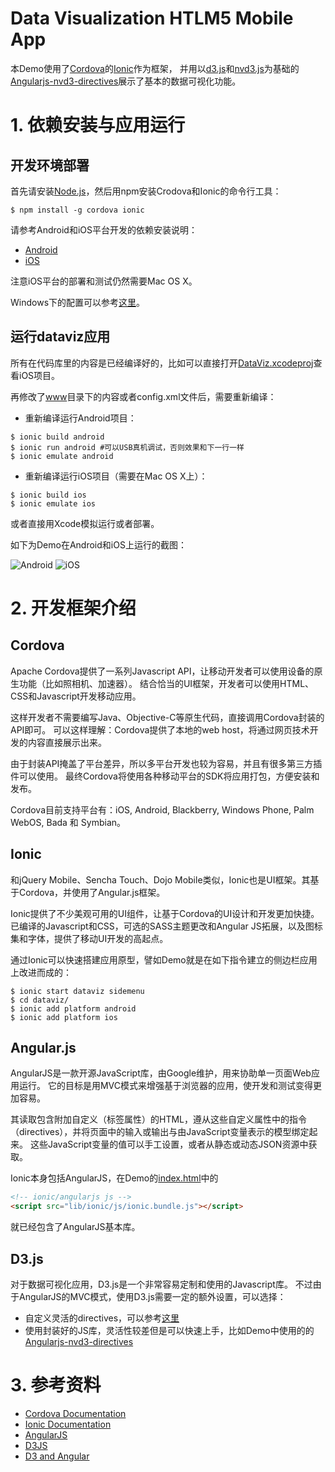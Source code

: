 Data Visualization HTLM5 Mobile App
================================

本Demo使用了[Cordova](http://cordova.apache.org)的[Ionic](ionicframework.com)作为框架，
并用以[d3.js](d3js.org)和[nvd3.js](http://nvd3.org/)为基础的
[Angularjs-nvd3-directives](http://cmaurer.github.io/angularjs-nvd3-directives/)展示了基本的数据可视化功能。

# 1. 依赖安装与应用运行
## 开发环境部署
首先请安装[Node.js](http://nodejs.org/)，然后用npm安装Crodova和Ionic的命令行工具：
```shell
$ npm install -g cordova ionic
```

请参考Android和iOS平台开发的依赖安装说明：
* [Android](http://cordova.apache.org/docs/en/3.3.0/guide_platforms_android_index.md.html#Android%20Platform%20Guide)
* [iOS](http://cordova.apache.org/docs/en/3.3.0/guide_platforms_ios_index.md.html#iOS%20Platform%20Guide)

注意iOS平台的部署和测试仍然需要Mac OS X。

Windows下的配置可以参考[这里](http://learn.ionicframework.com/videos/windows-android/)。

## 运行dataviz应用
所有在代码库里的内容是已经编译好的，比如可以直接打开[DataViz.xcodeproj](dataviz/platforms/ios/dataviz.xcodeproj)查看iOS项目。

再修改了[www](dataviz/www)目录下的内容或者config.xml文件后，需要重新编译：

* 重新编译运行Android项目：
```shell
$ ionic build android
$ ionic run android #可以USB真机调试，否则效果和下一行一样
$ ionic emulate android
```

* 重新编译运行iOS项目（需要在Mac OS X上）：
```shell
$ ionic build ios
$ ionic emulate ios
```
或者直接用Xcode模拟运行或者部署。

如下为Demo在Android和iOS上运行的截图：

![Android](../images/android-pie-chart.png)
![iOS](../images/ios-discrete-bar.png)

# 2. 开发框架介绍
## Cordova
Apache Cordova提供了一系列Javascript API，让移动开发者可以使用设备的原生功能（比如照相机、加速器）。
结合恰当的UI框架，开发者可以使用HTML、CSS和Javascript开发移动应用。

这样开发者不需要编写Java、Objective-C等原生代码，直接调用Cordova封装的API即可。
可以这样理解：Cordova提供了本地的web host，将通过网页技术开发的内容直接展示出来。

由于封装API掩盖了平台差异，所以多平台开发也较为容易，并且有很多第三方插件可以使用。
最终Cordova将使用各种移动平台的SDK将应用打包，方便安装和发布。

Cordova目前支持平台有：iOS, Android, Blackberry, Windows Phone, Palm WebOS, Bada 和 Symbian。

## Ionic
和jQuery Mobile、Sencha Touch、Dojo Mobile类似，Ionic也是UI框架。其基于Cordova，并使用了Angular.js框架。

Ionic提供了不少美观可用的UI组件，让基于Cordova的UI设计和开发更加快捷。
已编译的Javascript和CSS，可选的SASS主题更改和Angular JS拓展，以及图标集和字体，提供了移动UI开发的高起点。

通过Ionic可以快速搭建应用原型，譬如Demo就是在如下指令建立的侧边栏应用上改进而成的：
```shell
$ ionic start dataviz sidemenu
$ cd dataviz/
$ ionic add platform android
$ ionic add platform ios
```

## Angular.js
AngularJS是一款开源JavaScript库，由Google维护，用来协助单一页面Web应用运行。
它的目标是用MVC模式来增强基于浏览器的应用，使开发和测试变得更加容易。

其读取包含附加自定义（标签属性）的HTML，遵从这些自定义属性中的指令（directives），并将页面中的输入或输出与由JavaScript变量表示的模型绑定起来。
这些JavaScript变量的值可以手工设置，或者从静态或动态JSON资源中获取。

Ionic本身包括AngularJS，在Demo的[index.html](dataviz/www/index.html)中的
```html
<!-- ionic/angularjs js -->
<script src="lib/ionic/js/ionic.bundle.js"></script>
```
就已经包含了AngularJS基本库。

## D3.js
对于数据可视化应用，D3.js是一个非常容易定制和使用的Javascript库。
不过由于AngularJS的MVC模式，使用D3.js需要一定的额外设置，可以选择：
* 自定义灵活的directives，可以参考[这里](http://www.ng-newsletter.com/posts/d3-on-angular.html)
* 使用封装好的JS库，灵活性较差但是可以快速上手，比如Demo中使用的的[Angularjs-nvd3-directives](http://cmaurer.github.io/angularjs-nvd3-directives/)

# 3. 参考资料
* [Cordova Documentation](http://cordova.apache.org/docs/en/3.5.0/)
* [Ionic Documentation](http://ionicframework.com/docs/)
* [AngularJS](https://angularjs.org/)
* [D3JS](http://d3js.org/)
* [D3 and Angular](https://www.dashingd3js.com/d3-resources/d3-and-angular)
